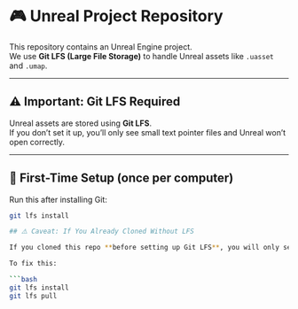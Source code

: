 # 🎮 Unreal Project Repository

This repository contains an Unreal Engine project.  
We use **Git LFS (Large File Storage)** to handle Unreal assets like `.uasset` and `.umap`.

---

## ⚠️ Important: Git LFS Required

Unreal assets are stored using **Git LFS**.  
If you don’t set it up, you’ll only see small text pointer files and Unreal won’t open correctly.

---

## 🔹 First-Time Setup (once per computer)

Run this after installing Git:

```bash
git lfs install

## ⚠️ Caveat: If You Already Cloned Without LFS

If you cloned this repo **before setting up Git LFS**, you will only see small pointer files instead of real Unreal assets.  

To fix this:

```bash
git lfs install
git lfs pull
